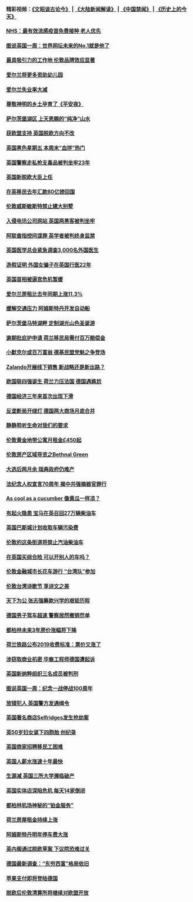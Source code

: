#### 精彩视频：[《文昭谈古论今》](https://github.com/gfw-breaker/wenzhao/blob/master/README.md?t=11231834) | [《大陆新闻解读》](https://github.com/gfw-breaker/ntdtv-comedy/blob/master/README.md?t=11231834) | [《中国禁闻》](https://github.com/gfw-breaker/ntdtv-news/blob/master/README.md?t=11231834) | [《历史上的今天》](https://github.com/gfw-breaker/today-in-history/blob/master/README.md?t=11231834) 

#### [NHS：最有效流感疫苗免费接种 老人优先](../pages/nsc974/n10871342.md?t=11231834) 

#### [图说英国一周：世界网坛未来的No.1就是他了](../pages/nsc974/n10871298.md?t=11231834) 

#### [最具吸引力的工作地 伦敦品牌效应显著](../pages/nsc974/n10871267.md?t=11231834) 

#### [爱尔兰将更多资助幼儿园](../pages/nsc974/n10870662.md?t=11231834) 

#### [爱尔兰失业率大减](../pages/nsc974/n10870646.md?t=11231834) 

#### [尊敬神明的乡土孕育了《平安夜》](../pages/nsc974/n10870591.md?t=11231834) 

#### [萨尔茨堡湖区 上天恩赐的“纯净”山水](../pages/nsc974/n10870541.md?t=11231834) 

#### [获欧盟支持 英国脱欧方向不改](../pages/nsc974/n10868925.md?t=11231834) 

#### [英国黑色星期五 本周末“血拼”热门](../pages/nsc974/n10869011.md?t=11231834) 

#### [英国警察走私枪支毒品被判坐牢23年](../pages/nsc974/n10869001.md?t=11231834) 

#### [英国新脱欧大臣上任](../pages/nsc974/n10868995.md?t=11231834) 

#### [在英移民去年汇款80亿镑回国](../pages/nsc974/n10868991.md?t=11231834) 

#### [伦敦威斯敏斯特禁止建大别墅](../pages/nsc974/n10868984.md?t=11231834) 

#### [入侵电讯公司网站 英国两黑客被判坐牢](../pages/nsc974/n10868975.md?t=11231834) 

#### [阿联酋指控间谍罪 英学者被判终身监禁](../pages/nsc974/n10868962.md?t=11231834) 

#### [英国医学总会紧急调查3,000名外国医生](../pages/nsc974/n10868955.md?t=11231834) 

#### [造假证明 外国女骗子在英国行医22年](../pages/nsc974/n10868930.md?t=11231834) 

#### [英国首相被逼宫危机暂缓](../pages/nsc974/n10868928.md?t=11231834) 

#### [爱尔兰房租比去年同期上涨11.3%](../pages/nsc974/n10868324.md?t=11231834) 

#### [缓解交通压力 阿姆斯特丹开发自动船](../pages/nsc974/n10868300.md?t=11231834) 

#### [萨尔茨堡马特湖畔 定制湖光山色圣诞游](../pages/nsc974/n10866159.md?t=11231834) 

#### [逾期批庇护申请 荷兰移民局需付百万赔偿金](../pages/nsc974/n10865847.md?t=11231834) 

#### [小默克尔或百万富翁 德基民盟党魁之争登场](../pages/nsc974/n10865739.md?t=11231834) 

#### [Zalando开展线下销售 新战略还是新出路？](../pages/nsc974/n10866031.md?t=11231834) 

#### [欧国联四强诞生 荷兰力压法国 德国遇尴尬](../pages/nsc974/n10865510.md?t=11231834) 

#### [德国经济三年来首次出现下滑](../pages/nsc974/n10864011.md?t=11231834) 

#### [反垄断局开绿灯 德国两大商场月底合并](../pages/nsc974/n10864060.md?t=11231834) 

#### [静静聆听生命对我们的要求](../pages/nsc974/n10863738.md?t=11231834) 

#### [伦敦黄金地带公寓月租金£450起](../pages/nsc974/n10861788.md?t=11231834) 

#### [伦敦房产区域导览之Bethnal Green](../pages/nsc974/n10862184.md?t=11231834) 

#### [大选后两月余 瑞典政府仍难产](../pages/nsc974/n10861579.md?t=11231834) 

#### [法纪念人权宣言70周年 揭中共强摘器官罪行](../pages/nsc974/n10860106.md?t=11231834) 

#### [As cool as a cucumber 像黄瓜一样凉？](../pages/nsc974/n10859489.md?t=11231834) 

#### [有起火隐患 宝马在英召回27万辆柴油车](../pages/nsc974/n10859484.md?t=11231834) 

#### [英国巴斯城计划收取车辆污染费](../pages/nsc974/n10859479.md?t=11231834) 

#### [伦敦的这条街道将禁止汽油柴油车](../pages/nsc974/n10859470.md?t=11231834) 

#### [在英国买综合险 可以开别人的车吗？](../pages/nsc974/n10859464.md?t=11231834) 

#### [伦敦金融城市长花车游行 “台湾队”参加](../pages/nsc974/n10858774.md?t=11231834) 

#### [伦敦台湾诗歌节 享诗文之美](../pages/nsc974/n10858757.md?t=11231834) 

#### [天下为公 张志强筹款兴学的艰钜历程](../pages/nsc974/n10858732.md?t=11231834) 

#### [德国男子驾车超速 警察居然撤销罚单](../pages/nsc974/n10856259.md?t=11231834) 

#### [都柏林未来3年房价涨幅将下降](../pages/nsc974/n10856230.md?t=11231834) 

#### [荷兰铁路公布2019收费标准：票价又涨了](../pages/nsc974/n10856218.md?t=11231834) 

#### [涉窃取商业机密 华裔工程师德国遭起诉](../pages/nsc974/n10854819.md?t=11231834) 

#### [英国新纳粹组织三名成员被判刑](../pages/nsc974/n10854209.md?t=11231834) 

#### [图说英国一周：纪念一战停战100周年](../pages/nsc974/n10854258.md?t=11231834) 

#### [放错犯人 英国警方发通缉令](../pages/nsc974/n10854253.md?t=11231834) 

#### [英国著名商店Selfridges发生抢劫案](../pages/nsc974/n10854242.md?t=11231834) 

#### [英50岁妇女诞下四胞胎 创纪录](../pages/nsc974/n10854237.md?t=11231834) 

#### [英国商家招聘移民工困难](../pages/nsc974/n10854233.md?t=11231834) 

#### [英国人薪水涨速十年最快](../pages/nsc974/n10854228.md?t=11231834) 

#### [生源减 英国三所大学濒临破产](../pages/nsc974/n10854219.md?t=11231834) 

#### [英国实体店深陷危机 每天14家倒闭](../pages/nsc974/n10854195.md?t=11231834) 

#### [都柏林机场神秘的“铂金服务”](../pages/nsc974/n10853840.md?t=11231834) 

#### [荷兰房屋租金持续上涨](../pages/nsc974/n10853784.md?t=11231834) 

#### [阿姆斯特丹明年停车费大涨](../pages/nsc974/n10853736.md?t=11231834) 

#### [英内阁通过脱欧草案 下议院恐难过关](../pages/nsc974/n10852462.md?t=11231834) 

#### [德国最新调查：“东穷西富”格局依旧](../pages/nsc974/n10852268.md?t=11231834) 

#### [苹果支付即将登陆德国](../pages/nsc974/n10852246.md?t=11231834) 

#### [脱欧后伦敦清算所将继续对欧盟开放](../pages/nsc974/n10852082.md?t=11231834) 

